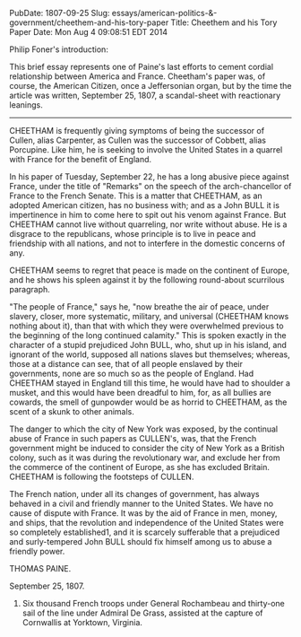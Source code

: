 PubDate: 1807-09-25
Slug: essays/american-politics-&-government/cheethem-and-his-tory-paper
Title: Cheethem and his Tory Paper
Date: Mon Aug  4 09:08:51 EDT 2014




   Philip Foner's introduction:

   This brief essay represents one of Paine's last efforts to cement cordial
   relationship between America and France. Cheetham's paper was, of course,
   the American Citizen, once a Jeffersonian organ, but by the time the
   article was written, September 25, 1807, a scandal-sheet with reactionary
   leanings.

   ***

   CHEETHAM is frequently giving symptoms of being the successor of Cullen,
   alias Carpenter, as Cullen was the successor of Cobbett, alias Porcupine.
   Like him, he is seeking to involve the United States in a quarrel with
   France for the benefit of England.

   In his paper of Tuesday, September 22, he has a long abusive piece against
   France, under the title of "Remarks" on the speech of the arch-chancellor
   of France to the French Senate. This is a matter that CHEETHAM, as an
   adopted American citizen, has no business with; and as a John BULL it is
   impertinence in him to come here to spit out his venom against France. But
   CHEETHAM cannot live without quarreling, nor write without abuse. He is a
   disgrace to the republicans, whose principle is to live in peace and
   friendship with all nations, and not to interfere in the domestic concerns
   of any.

   CHEETHAM seems to regret that peace is made on the continent of Europe,
   and he shows his spleen against it by the following round-about scurrilous
   paragraph.

   "The people of France," says he, "now breathe the air of peace, under
   slavery, closer, more systematic, military, and universal (CHEETHAM knows
   nothing about it), than that with which they were overwhelmed previous to
   the beginning of the long continued calamity." This is spoken exactly in
   the character of a stupid prejudiced John BULL, who, shut up in his
   island, and ignorant of the world, supposed all nations slaves but
   themselves; whereas, those at a distance can see, that of all people
   enslaved by their governments, none are so much so as the people of
   England. Had CHEETHAM stayed in England till this time, he would have had
   to shoulder a musket, and this would have been dreadful to him, for, as
   all bullies are cowards, the smell of gunpowder would be as horrid to
   CHEETHAM, as the scent of a skunk to other animals.

   The danger to which the city of New York was exposed, by the continual
   abuse of France in such papers as CULLEN's, was, that the French
   government might be induced to consider the city of New York as a British
   colony, such as it was during the revolutionary war, and exclude her from
   the commerce of the continent of Europe, as she has excluded Britain.
   CHEETHAM is following the footsteps of CULLEN.

   The French nation, under all its changes of government, has always behaved
   in a civil and friendly manner to the United States. We have no cause of
   dispute with France. It was by the aid of France in men, money, and ships,
   that the revolution and independence of the United States were so
   completely established1, and it is scarcely sufferable that a prejudiced
   and surly-tempered John BULL should fix himself among us to abuse a
   friendly power.

   THOMAS PAINE.

   September 25, 1807.

   1. Six thousand French troops under General Rochambeau and thirty-one sail
   of the line under Admiral De Grass, assisted at the capture of Cornwallis
   at Yorktown, Virginia.


